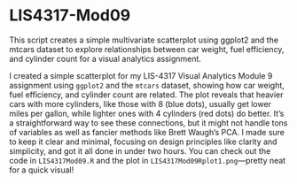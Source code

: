 # LIS4317-Mod09

This script creates a simple multivariate scatterplot using ggplot2 and the mtcars dataset to explore relationships between car weight, fuel efficiency, and cylinder count for a visual analytics assignment.

I created a simple scatterplot for my LIS-4317 Visual Analytics Module 9 assignment using `ggplot2` and the `mtcars` dataset, showing how car weight, fuel efficiency, and cylinder count are related. The plot reveals that heavier cars with more cylinders, like those with 8 (blue dots), usually get lower miles per gallon, while lighter ones with 4 cylinders (red dots) do better. It’s a straightforward way to see these connections, but it might not handle tons of variables as well as fancier methods like Brett Waugh’s PCA. I made sure to keep it clear and minimal, focusing on design principles like clarity and simplicity, and got it all done in under two hours. You can check out the code in `LIS4317Mod09.R` and the plot in `LIS4317Mod09Rplot1.png`—pretty neat for a quick visual!
